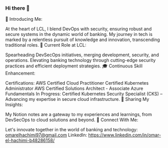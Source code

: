 ### Hi there 👋

<!--
**OM-EL/OM-EL** is a ✨ _special_ ✨ repository because its `README.md` (this file) appears on your GitHub profile.

Here are some ideas to get you started:

- 🔭 I’m currently working on ...
- 🌱 I’m currently learning ...
- 👯 I’m looking to collaborate on ...
- 🤔 I’m looking for help with ...
- 💬 Ask me about ...
- 📫 How to reach me: ...
- 😄 Pronouns: ...
- ⚡ Fun fact: ...
-->
🌟 Introducing Me:

At the heart of LCL, I blend DevOps with security, ensuring robust and secure systems in the dynamic world of banking.
My journey in tech is marked by a relentless pursuit of knowledge and innovation, transcending traditional roles.
🏦 Current Role at LCL:

Spearheading DevSecOps initiatives, merging development, security, and operations.
Elevating banking technology through cutting-edge security practices and efficient deployment strategies.
🎓 Continuous Skill Enhancement:

Certifications:
AWS Certified Cloud Practitioner
Certified Kubernetes Administrator
AWS Certified Solutions Architect - Associate
Azure Fundamentals
In Progress: Certified Kubernetes Security Specialist (CKS) – Advancing my expertise in secure cloud infrastructure.
📘 Sharing My Insights:

My Notion notes are a gateway to my experiences and learnings, from DevSecOps to cloud solutions and beyond.
🔗 Connect With Me:

Let's innovate together in the world of banking and technology: omarelhachimi97@gmail.com
LinkedIn: https://www.linkedin.com/in/omar-el-hachimi-b48286158/

